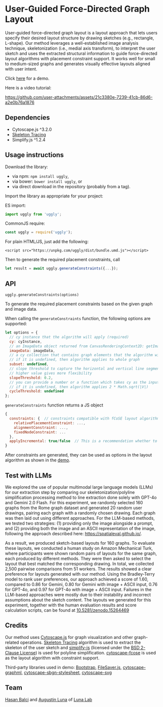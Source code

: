 # User-Guided Force-Directed Graph Layout

User-guided force-directed graph layout is a layout approach that lets users specify their desired layout structure by drawing sketches (e.g., rectangle, L-shape). Our method leverages a well-established image analysis technique, skeletonization (i.e., medial axis transform), to interpret the user sketch and uses the extracted structural information to guide force-directed layout algorithms with placement constraint support. It works well for small to medium-sized graphs and generates visually effective layouts aligned with user intent.

Click [here](https://sciluna.github.io/uggly/demo/index.html) for a demo.

Here is a video tutorial:

https://github.com/user-attachments/assets/21c3380e-7239-41cb-86d6-a2e0b76a1876

## Dependencies
  
  * Cytoscape.js ^3.2.0
  * [Skeleton Tracing](https://github.com/LingDong-/skeleton-tracing)
  * Simplify.js ^1.2.4

## Usage instructions

Download the library:
 * via npm: `npm install uggly`,
 * via bower: `bower install uggly`, or
 * via direct download in the repository (probably from a tag).

Import the library as appropriate for your project:

ES import:

```js
import uggly from 'uggly';
```

CommonJS require:

```js
const uggly = require('uggly');
```

For plain HTML/JS, just add the following:
```
<script src="https://unpkg.com/uggly/dist/bundle.umd.js"></script>
```

Then to generate the required placement constraints, call 
```js
let result = await uggly.generateConstraints({...});
```

## API

`uggly.generateConstraints(options)`

To generate the required placement constraints based on the given graph and image data.

When calling the `generateConstraints` function, the following options are supported:

```js
let options = {
  // cy instance that the algorithm will apply (required)
  cy: cyInstance,
  // an ImageData object returned from CanvasRenderingContext2D: getImageData() method (required)
  imageData: imageData, 
  // a cy collection that contains graph elements that the algorithm will apply
  // if it is undefined, then algorithm applies to whole graph
  subset: undefined, 
  // slope threshold to capture the horizontal and vertical line segments more efficiently
  // higher value gives more flexibility
  slopeThreshold: 0.2, 
  // you can provide a number or a function which takes cy as the input and returns a value
  // if it is undefined, then algorithm applies 2 * Math.sqrt(|V|)
  cycleThreshold: undefined
};
```

`generateConstraints` function returns a JS object 
```js
{
  constraints: {  // constraints compatible with fCoSE layout algorithm
    relativePlacementConstraint: ...,
    alignmentConstraint: ...,
    fixedNodeConstraint: ...
  },
  applyIncremental: true/false  // This is a recommendation whether to apply a second incremental layout after applying a layout with constraints. (see demo)
}
```

After constraints are generated, they can be used as options in the layout algorithm as shown in the [demo](https://github.com/sciluna/uggly/blob/main/demo/demo.js).

## Test with LLMs

We explored the use of popular multimodal large language models (LLMs) for our extraction step by comparing our skeletonization/polyline simplification processing method to line extraction done solely with GPT-4o and Gemini 2.0 Flash. For this experiment, we randomly selected 160 graphs from the Rome graph dataset and generated 20 random user drawings, pairing each graph with a randomly chosen drawing. Each graph was then laid out using different approaches. For the LLM-based methods, we tested two strategies: (1) providing only the image alongside a prompt, and (2) providing both the image and an ASCII representation of the image, following the approach described here: https://spatialeval.github.io/.

As a result, we produced sketch-based layouts for 160 graphs. To evaluate these layouts, we conducted a human study on Amazon Mechanical Turk, where participants were shown random pairs of layouts for the same graph, each produced by different methods. They were then asked to select the layout that best matched the corresponding drawing. In total, we collected 2,500 pairwise comparisons from 51 workers. The results showed a clear preference for layouts generated with our method.  Using the Bradley-Terry model to rank user preferences, our approach achieved a score of 1.60, compared to 0.86 for Gemini, 0.80 for Gemini with image + ASCII input, 0.76 for GPT-4o, and 0.97 for GPT-4o with image + ASCII input. Failures in the LLM-based approaches were mostly due to their instability and incorrect assumptions about the sketch content. The layouts we generated for this experiment, together with the human evaluation results and score calculation scripts, can be found at [10.5281/zenodo.15264469](https://doi.org/10.5281/zenodo.15264469) 

## Credits

Our method uses [Cytoscape.js](https://js.cytoscape.org) for graph visualization and other graph-related operations. [Skeleton Tracing](https://github.com/LingDong-/skeleton-tracing) algorithm is used to extract the skeleton of the user sketch and [simplify-js](https://github.com/mourner/simplify-js) (licensed under the [BSD 2-Clause License](https://github.com/mourner/simplify-js/blob/master/LICENSE)) is used for polyline simplification. [cytoscape-fcose](https://github.com/iVis-at-Bilkent/cytoscape.js-fcose) is used as the layout algorithm with constraint support.

Third-party libraries used in demo: [Bootstrap](https://getbootstrap.com/), [FileSaver.js](https://github.com/eligrey/FileSaver.js/), [cytoscape-graphml](https://github.com/iVis-at-Bilkent/cytoscape.js-graphml), [cytoscape-sbgn-stylesheet](https://github.com/PathwayCommons/cytoscape-sbgn-stylesheet), [cytoscape-svg](https://github.com/kinimesi/cytoscape-svg) 

## Team
[Hasan Balci](https://github.com/hasanbalci) and [Augustin Luna](https://github.com/cannin) of [Luna Lab](https://github.com/sciluna)
